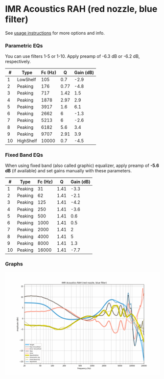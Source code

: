 # IMR Acoustics RAH (red nozzle, blue filter)
See [usage instructions](https://github.com/jaakkopasanen/AutoEq#usage) for more options and info.

### Parametric EQs
You can use filters 1-5 or 1-10. Apply preamp of -6.3 dB or -6.2 dB, respectively.

|   # | Type      |   Fc (Hz) |    Q |   Gain (dB) |
|-----|-----------|-----------|------|-------------|
|   1 | LowShelf  |       105 | 0.7  |        -2.9 |
|   2 | Peaking   |       176 | 0.77 |        -4.8 |
|   3 | Peaking   |       717 | 1.42 |         1.5 |
|   4 | Peaking   |      1878 | 2.97 |         2.9 |
|   5 | Peaking   |      3917 | 1.6  |         6.1 |
|   6 | Peaking   |      2662 | 6    |        -1.3 |
|   7 | Peaking   |      5213 | 6    |        -2.6 |
|   8 | Peaking   |      6182 | 5.6  |         3.4 |
|   9 | Peaking   |      9707 | 2.91 |         3.9 |
|  10 | HighShelf |     10000 | 0.7  |        -4.5 |

### Fixed Band EQs
When using fixed band (also called graphic) equalizer, apply preamp of **-5.6 dB** (if available) and set gains manually with these parameters.

|   # | Type    |   Fc (Hz) |    Q |   Gain (dB) |
|-----|---------|-----------|------|-------------|
|   1 | Peaking |        31 | 1.41 |        -3.3 |
|   2 | Peaking |        62 | 1.41 |        -2.1 |
|   3 | Peaking |       125 | 1.41 |        -4.2 |
|   4 | Peaking |       250 | 1.41 |        -3.6 |
|   5 | Peaking |       500 | 1.41 |         0.6 |
|   6 | Peaking |      1000 | 1.41 |         0.5 |
|   7 | Peaking |      2000 | 1.41 |         2   |
|   8 | Peaking |      4000 | 1.41 |         5   |
|   9 | Peaking |      8000 | 1.41 |         1.3 |
|  10 | Peaking |     16000 | 1.41 |        -7.7 |

### Graphs
![](./IMR%20Acoustics%20RAH%20(red%20nozzle,%20blue%20filter).png)

